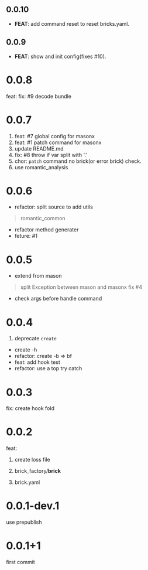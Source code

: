## 0.0.10

 - **FEAT**: add command reset to reset bricks.yaml.

## 0.0.9

 - **FEAT**: show and init config(fixes #10).

# 0.0.8
feat: fix: #9 decode bundle
# 0.0.7
1. feat: #7 global config for masonx
2. feat: #1 patch command for masonx
3. update  README.md
4. fix: #8 throw if var split with '.'
5. chor: `patch` command no brick(or error brick) check.
6. use romantic_analysis
# 0.0.6
* refactor: split source to add utils
> romantic_common
* refactor method generater
* feture: #1

# 0.0.5
* extend from mason
> split Exception between mason and masonx fix #4
* check args before handle command

# 0.0.4
1. deprecate `create`
* create -h
* refactor: create -b => bf
* feat: add hook test
* refactor: use a top try catch

# 0.0.3
fix: create hook fold
# 0.0.2
feat:
1. create loss file

2. brick_factory/__brick__
3. brick.yaml
# 0.0.1-dev.1
use prepublish
# 0.0.1+1
first commit